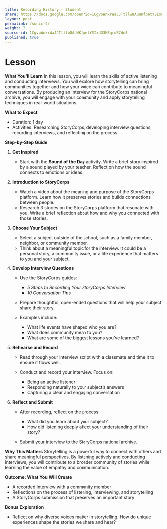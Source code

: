 ```yaml
---
title: Recording History - Student
share: https://docs.google.com/open?id=1CgvoWnxrWaJJTtllw8AuWKfpetYSIxdG3HEqruB7dn8
layout: post
permalink: /sonic-4/
weight: 7
source-id: 1CgvoWnxrWaJJTtllw8AuWKfpetYSIxdG3HEqruB7dn8
published: true
---
```

# Lesson

<!--StartFragment-->

**What You’ll Learn** In this lesson, you will learn the skills of active listening and conducting interviews. You will explore how storytelling can bring communities together and how your voice can contribute to meaningful conversations. By producing an interview for the StoryCorps national archive, you will engage with your community and apply storytelling techniques in real-world situations.

**What to Expect**

* Duration: 1 day
* Activities: Researching StoryCorps, developing interview questions, recording interviews, and reflecting on the process

**Step-by-Step Guide**

1. **Get Inspired**

   * Start with the **Sound of the Day** activity. Write a brief story inspired by a sound played by your teacher. Reflect on how the sound connects to emotions or ideas.
2. **Introduction to StoryCorps**

   * Watch a video about the meaning and purpose of the StoryCorps platform. Learn how it preserves stories and builds connections between people.
   * Research 3 stories on the StoryCorps platform that resonate with you. Write a brief reflection about how and why you connected with those stories.
3. **Choose Your Subject**

   * Select a subject outside of the school, such as a family member, neighbor, or community member.
   * Think about a meaningful topic for the interview. It could be a personal story, a community issue, or a life experience that matters to you and your subject.
4. **Develop Interview Questions**

   * Use the StoryCorps guides:

     * *5 Steps to Recording Your StoryCorps Interview*
     * *10 Conversation Tips*
   * Prepare thoughtful, open-ended questions that will help your subject share their story.
   * Examples include:

     * What life events have shaped who you are?
     * What does community mean to you?
     * What are some of the biggest lessons you’ve learned?
5. **Rehearse and Record**

   * Read through your interview script with a classmate and time it to ensure it flows well.
   * Conduct and record your interview. Focus on:

     * Being an active listener
     * Responding naturally to your subject’s answers
     * Capturing a clear and engaging conversation
6. **Reflect and Submit**

   * After recording, reflect on the process:

     * What did you learn about your subject?
     * How did listening deeply affect your understanding of their story?
   * Submit your interview to the StoryCorps national archive.

**Why This Matters** Storytelling is a powerful way to connect with others and share meaningful perspectives. By listening actively and conducting interviews, you will contribute to a broader community of stories while learning the value of empathy and communication.

**Outcome: What You Will Create**

* A recorded interview with a community member
* Reflections on the process of listening, interviewing, and storytelling
* A StoryCorps submission that preserves an important story

**Bonus Exploration**

* Reflect on why diverse voices matter in storytelling. How do unique experiences shape the stories we share and hear?

<!--EndFragment-->